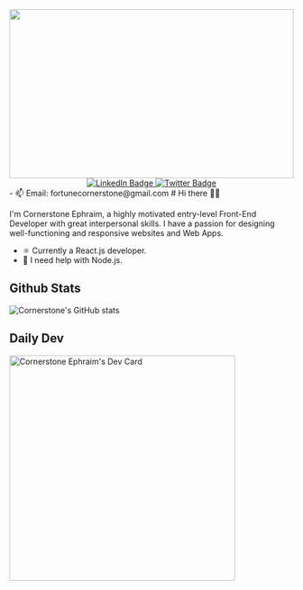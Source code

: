 <div id="header" align="center">
  <img src="https://media3.giphy.com/media/qgQUggAC3Pfv687qPC/giphy.gif?cid=ecf05e47qy0r7v8036c72mzm18abwjr58cnkncmjfj9nmwow&rid=giphy.gif&ct=g" width="100%" height="300"/>
  <div id="badges">
  <a href="https://www.linkedin.com/in/cornerstone-ephraim/">
    <img src="https://img.shields.io/badge/LinkedIn-blue?style=for-the-badge&logo=linkedin&logoColor=white" alt="LinkedIn Badge"/>
  </a>
 
  <a href="https://twitter.com/cornerstone_jsx">
    <img src="https://img.shields.io/badge/Twitter-blue?style=for-the-badge&logo=twitter&logoColor=white" alt="Twitter Badge"/>
  </a>
</div>
<img src="https://komarev.com/ghpvc/?username=Cornerstone-04&style=flat-square&color=blue" alt=""/>

</div>
- 📫 Email: fortunecornerstone@gmail.com
# Hi there 👋🏽

I'm Cornerstone Ephraim, a highly motivated entry-level Front-End Developer with great interpersonal skills.
I have a passion for designing well-functioning and responsive websites and Web Apps.  

- ⚛ Currently a React.js developer.
- 🤔 I need help with Node.js.


## Github Stats
![Cornerstone's GitHub stats](https://github-readme-stats.vercel.app/api?username=Cornerstone-04&show_icons=true&theme=radical)

## Daily Dev
<a href="https://app.daily.dev/cornerstone_jsx"><img src="https://api.daily.dev/devcards/c12738b1708145aca0cfac8ab9574d1c.png?r=qfo" width="400" alt="Cornerstone Ephraim's Dev Card"/></a>
